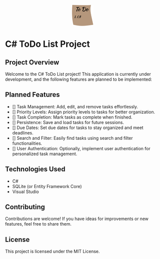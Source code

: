 <p style="text-align: center"><img src="./Assets/todo.png"/></p>

# C# ToDo List Project


## Project Overview
Welcome to the C# ToDo List project! This application is currently under development, and the following features are planned to be implemented:

## Planned Features
- [] Task Management: Add, edit, and remove tasks effortlessly.
- [] Priority Levels: Assign priority levels to tasks for better organization.
- [] Task Completion: Mark tasks as complete when finished.
- [] Persistence: Save and load tasks for future sessions.
- [] Due Dates: Set due dates for tasks to stay organized and meet deadlines.
- [] Search and Filter: Easily find tasks using search and filter functionalities.
- [] User Authentication: Optionally, implement user authentication for personalized task management.

## Technologies Used
- C#
- SQLite (or Entity Framework Core)
- Visual Studio

## Contributing
Contributions are welcome! If you have ideas for improvements or new features, feel free to share them.

## License
This project is licensed under the MIT License.